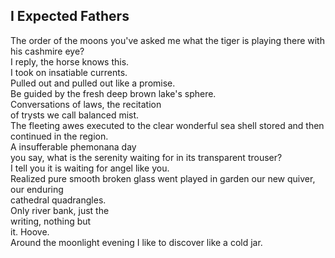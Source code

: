 I Expected Fathers
------------------
The order of the moons you've asked me what the tiger is playing there with his cashmire eye?  
I reply, the horse knows this.  
I took on insatiable currents.  
Pulled out and pulled out like a promise.  
Be guided by the fresh deep brown lake's sphere.  
Conversations of laws, the recitation  
of trysts we call balanced mist.  
The fleeting awes executed to the clear wonderful sea shell stored and then continued in the region.  
A insufferable phemonana day  
you say, what is the serenity waiting for in its transparent trouser?  
I tell you it is waiting for angel like you.  
Realized pure smooth broken glass went played in garden our new quiver, our enduring  
cathedral quadrangles.  
Only river bank, just the  
writing, nothing but  
it. Hoove.  
Around the moonlight evening I like to discover like a cold jar.  
